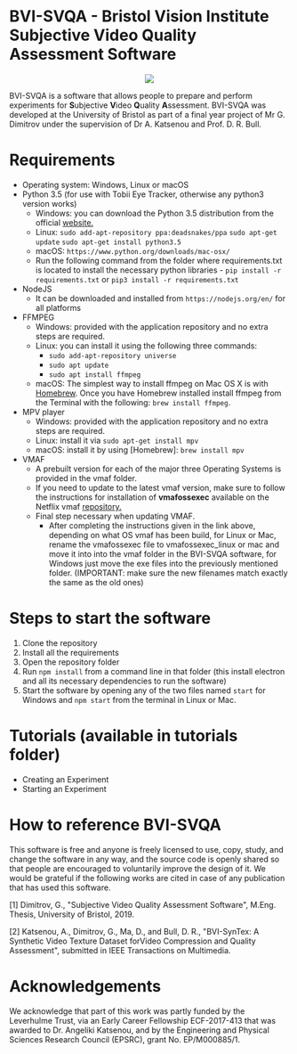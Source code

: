 # BVI-SVQA - Bristol Vision Institute Subjective Video Quality Assessment Software

<p align="center">
  <img src="/doc/animation.gif">
</p>

BVI-SVQA is a software that allows people to prepare and perform experiments for **S**ubjective **V**ideo **Q**uality **A**ssessment. BVI-SVQA was developed at the University of Bristol as part of a final year project of Mr G. Dimitrov under the supervision of Dr A. Katsenou and Prof. D. R. Bull.

# Requirements

* Operating system: Windows, Linux or macOS
* Python 3.5 (for use with Tobii Eye Tracker, otherwise any python3 version works)
    - Windows: you can download the Python 3.5 distribution from the official [website.](https://www.python.org/downloads/release/python-354rc1/) 
    - Linux: `sudo add-apt-repository ppa:deadsnakes/ppa` `sudo apt-get update` `sudo apt-get install python3.5`
    - macOS: `https://www.python.org/downloads/mac-osx/`
    - Run the following command from the folder where requirements.txt is located to install the necessary python libraries - `pip install -r requirements.txt` or `pip3 install -r requirements.txt`
* NodeJS
    - It can be downloaded and installed from `https://nodejs.org/en/` for all platforms
* FFMPEG
    - Windows: provided with the application repository and no extra steps are required.
    - Linux: you can install it using the following three commands:
       - `sudo add-apt-repository universe`
       - `sudo apt update`
       - `sudo apt install ffmpeg`
    - macOS: The simplest way to install ffmpeg on Mac OS X is with [Homebrew](http://mxcl.github.com/homebrew/). Once you have Homebrew                installed install ffmpeg from the Terminal with the following: `brew install ffmpeg`.
 * MPV player
    - Windows: provided with the application repository and no extra steps are required.
    - Linux: install it via `sudo apt-get install mpv`
    - macOS: install it by using [Homebrew]: `brew install mpv`
 * VMAF
    - A prebuilt version for each of the major three Operating Systems is provided in the vmaf folder.
    - If you need to update to the latest vmaf version, make sure to follow the instructions for installation of **vmafossexec** available on the Netflix vmaf [repository.](https://github.com/Netflix/vmaf/blob/master/resource/doc/vmafossexec.md)
     - Final step necessary when updating VMAF. 
        - After completing the instructions given in the link above, depending on what OS vmaf has been build, for Linux or Mac, rename the vmafossexec file to vmafossexec_linux or mac and move it into into the vmaf folder in the BVI-SVQA software, for Windows just move the exe files into the previously mentioned folder. (IMPORTANT: make sure the new filenames match exactly the same as the old ones) 
        

    
# Steps to start the software

1. Clone the repository
2. Install all the requirements
3. Open the repository folder
4. Run `npm install` from a command line in that folder (this install electron and all its necessary dependencies to run the software)
5. Start the software by opening any of the two files named `start` for Windows and `npm start` from the terminal in Linux or Mac.

# Tutorials (available in tutorials folder)
  * Creating an Experiment
  * Starting an Experiment
  
# How to reference BVI-SVQA
This software is free and anyone is freely licensed to use, copy, study, and change the software in any way, and the source code is openly shared so that people are encouraged to voluntarily improve the design of it.
We would be grateful if the following works are cited in case of any publication that has used this software.

[1] Dimitrov, G., "Subjective Video Quality Assessment Software", M.Eng. Thesis, University of Bristol, 2019.

[2] Katsenou, A., Dimitrov, G., Ma, D., and Bull, D. R., "BVI-SynTex: A Synthetic Video Texture Dataset forVideo Compression and Quality Assessment", submitted in IEEE Transactions on Multimedia.

# Acknowledgements
We acknowledge that part of this work was partly funded by the Leverhulme Trust, via an Early Career Fellowship ECF-2017-413 that was awarded to Dr. Angeliki Katsenou, and by the Engineering and  Physical  Sciences  Research  Council  (EPSRC), grant No. EP/M000885/1.
